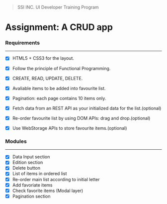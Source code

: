 > SSI INC. UI Developer Training Program
# Assignment: A CRUD app


### Requirements
---

- [x] HTML5 + CSS3 for the layout.
- [x] Follow the principle of Functional Programming.
- [x] CREATE, READ, UPDATE, DELETE.
- [x] Avaliable items to be added into favourite list.
- [x] Pagination: each page contains 10 items only.
- [x] Fetch data from an REST API as your initialized data for the list.(optional)
- [x] Re-order favourite list by using DOM APIs: drag and drop.(optional)
- [x] Use WebStorage APIs to store favourite items.(optional)


### Modules
---

- [x] Data Input section
- [x] Edition section
- [x] Delete button
- [x] List of items in ordered list
- [x] Re-order main list according to initial letter
- [x] Add favoriate items
- [x] Check favorite items (Modal layer)
- [x] Pagination section